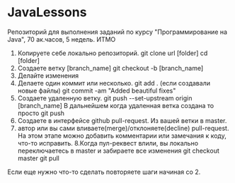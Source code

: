 # JavaLessons
Репозиторий для выполнения заданий по курсу "Программирование на Java", 70 ак.часов, 5 недель. ИТМО

1. Копируете себе локально репозиторий.
git clone url [folder]
cd [folder]
2. Создаете ветку [branch_name]
git checkout -b [branch_name]
3. Делайте изменения 
4. Делаете один коммит или несколько.
git add . (если создавали новые файлы)
git commit -am "Added beautiful fixes"
5. Создаете удаленную ветку.
git push --set-upstream origin [branch_name]
В дальнейшем когда удаленная ветка создана то просто 
git push
6. Создаете в интерфейсе github pull-request. Из вашей ветки в master.
7. автор или вы сами вливаете(merge)/отклоняете(decline) pull-request. 
На этом этапе можно добавить комментарии или замечания к коду, что-то исправить. 
8.Когда пул-реквест влили, вы локально переключаетесь в master и забираете все изменения 
git checkout master
git pull

Если еще нужно что-то сделать повторяете шаги начиная со 2.
